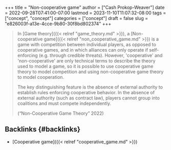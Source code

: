 +++
title = "Non-cooperative game"
author = ["Cash Prokop-Weaver"]
date = 2022-09-28T07:41:00-07:00
lastmod = 2023-11-10T11:07:32-08:00
tags = ["concept", "concept"]
categories = ["concept"]
draft = false
slug = "e826003f-a13e-4cce-9b80-30f8bd802374"
+++

> In [Game theory]({{< relref "game_theory.md" >}}), a [Non-cooperative game]({{< relref "non_cooperative_game.md" >}}) is a game with competition between individual players, as opposed to cooperative games, and in which alliances can only operate if self-enforcing (e.g. through credible threats). However, 'cooperative' and 'non-cooperative' are only technical terms to describe the theory used to model a game, so it is possible to use cooperative game theory to model competition and using non-cooperative game theory to model cooperation.
>
> The key distinguishing feature is the absence of external authority to establish rules enforcing cooperative behavior. In the absence of external authority (such as contract law), players cannot group into coalitions and must compete independently.
>
> (“Non-Cooperative Game Theory” 2022)


## Backlinks {#backlinks}

-   [Cooperative game]({{< relref "cooperative_game.md" >}})
